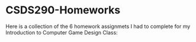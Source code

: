 # CSDS290-Homeworks
Here is a collection of the 6 homework assignmets I had to complete for my Introduction to Computer Game Design Class: 
